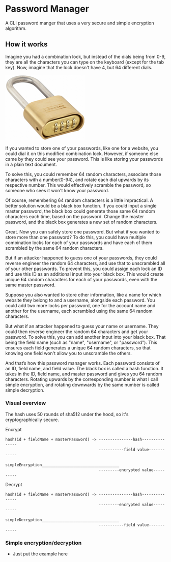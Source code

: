 # Password Manager
A CLI password manger that uses a very secure and simple encryption algorithm.

## How it works
Imagine you had a combination lock, but instead of the dials being from 0-9, they are all the characters you can type on the keyboard (except for the tab key). Now, imagine that the lock doesn't have 4, but 64 different dials.

<img width=250 src="./combination_lock.jpeg">

If you wanted to store one of your passwords, like one for a website, you could dial it on this modified combination lock. However, if someone else came by they could see your password. This is like storing your passwords in a plain text document.

To solve this, you could remember 64 random characters, associate those characters with a number(0-94), and rotate each dial upwards by its respective number. This would effectively scramble the password, so someone who sees it won't know your password.

Of course, remembering 64 random characters is a little impractical. A better solution would be a black box function. If you could input a single master password, the black box could generate those same 64 random characters each time, based on the password. Change the master password, and the black box generates a new set of random characters.

Great. Now you can safely store one password. But what if you wanted to store more than one password? To do this, you could have multiple combination locks for each of your passwords and have each of them scrambled by the same 64 random characters.

But if an attacker happened to guess one of your passwords, they could reverse engineer the random 64 characters, and use that to unscrambled all of your other passwords. To prevent this, you could assign each lock an ID and use this ID as an additional input into your black box. This would create unique 64 random characters for each of your passwords, even with the same master password.

Suppose you also wanted to store other information, like a name for which website they belong to and a username, alongside each password. You could add two more locks per password, one for the account name and another for the username, each scrambled using the same 64 random characters.

But what if an attacker happened to guess your name or username. They could then reverse engineer the random 64 characters and get your password. To solve this, you can add another input into your black box. That being the field name (such as "name", "username", or "password"). This ensures each field generates a unique 64 random characters, so that knowing one field won't allow you to unscramble the others.

And that’s how this password manager works. Each password consists of an ID, field name, and field value. The black box is called a hash function. It takes in the ID, field name, and master password and gives you 64 random characters. Rotating upwards by the corresponding number is what I call simple encryption, and rotating downwards by the same number is called simple decryption.

### Visual overview
The hash uses 50 rounds of sha512 under the hood, so it's cryptographically secure.

Encrypt

```
hash(id + fieldName + masterPassword) -> ---------------hash---------------
                                         -----------field value------------
                         simpleEncryption__________________________________
                                         ---------encrypted value----------
```

Decrypt

```
hash(id + fieldName + masterPassword) -> ---------------hash---------------
                                         ---------encrypted value----------
                         simpleDecryption__________________________________
                                         -----------field value------------
```

### Simple encryption/decryption
- Just put the example here